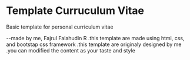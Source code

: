 # Template Curruculum Vitae
Basic template for personal curriculum vitae

--made by me, Fajrul Falahudin R
.this template are made using html, css, and bootstap css framework
.this template are originaly designed by me
.you can modified the content as your taste and style
